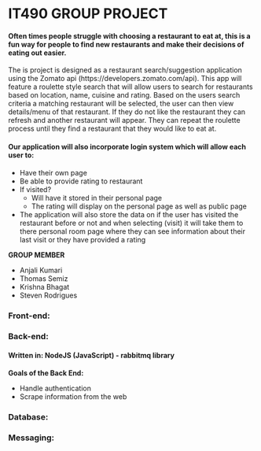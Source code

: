 <h1>IT490 GROUP PROJECT</h1>

<h4>Often times people struggle with choosing a restaurant to eat at, this is a fun way for people to find new restaurants and make their decisions of eating out easier.
</h4>

<p>The is project is designed as a restaurant search/suggestion application using the Zomato api (https://developers.zomato.com/api). This app will feature a roulette style search that will allow users to search for restaurants based on location, name, cuisine and rating. Based on the users search criteria a matching restaurant will be selected, the user can then view details/menu of that restaurant. If they do not like the restaurant they can refresh and another restaurant will appear. They can repeat the roulette process until they find a restaurant that they would like to eat at. 
</p>

<h4>Our application will also incorporate login system which will allow each user to:
</h4>
<ul><li>Have their own page</li> 
<li>Be able to provide rating to restaurant 
</li>
<li>
If  visited?
<ul> <li>Will have it stored in their personal page 
 </li>
 <li>The rating will display on the personal page as well as public page </li>
 
 </ul>
<li> 
The application will also store the data on if the user has visited the restaurant before or not and when selecting (visit) it will take them to there personal room page where they can see information about their last visit or they have provided a rating 

</li>


</ul>

**GROUP MEMBER**  
<ul> <li> Anjali Kumari</li>
<li>Thomas Semiz</li>
<li>Krishna Bhagat</li>
<li>Steven Rodrigues</li>

</ul>


<h3>Front-end:</h3>
<h3>Back-end:</h3>
<h4>Written in: NodeJS (JavaScript) - rabbitmq library</h4>

**Goals of the Back End:**
<ul><li>Handle authentication</li>
<li>Scrape information from the web </li>

</ul>


<h3>Database:</h3>
<h3>Messaging:</h3>
